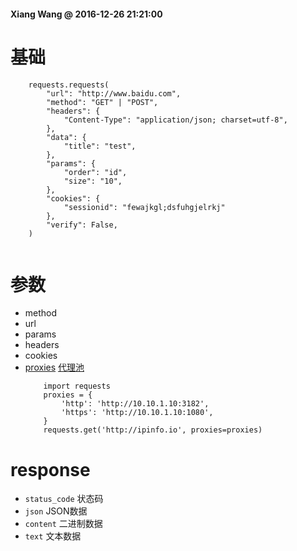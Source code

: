#### Xiang Wang @ 2016-12-26 21:21:00

# 基础
```
    requests.requests(
        "url": "http://www.baidu.com",
        "method": "GET" | "POST",
        "headers": {
            "Content-Type": "application/json; charset=utf-8",
        },
        "data": {
            "title": "test",
        },
        "params": {
            "order": "id",
            "size": "10",
        },
        "cookies": {
            "sessionid": "fewajkgl;dsfuhgjelrkj"
        },
        "verify": False,
    )
    
```

# 参数
* method
* url
* params
* headers
* cookies
* [proxies](http://docs.python-requests.org/en/master/user/advanced/#proxies) 
[代理池](http://www.xicidaili.com/)
    ```
        import requests
        proxies = {
            'http': 'http://10.10.1.10:3182',
            'https': 'http://10.10.1.10:1080',
        }
        requests.get('http://ipinfo.io', proxies=proxies)
    ```


# response
* `status_code` 状态码
* `json` JSON数据
* `content` 二进制数据
* `text` 文本数据
